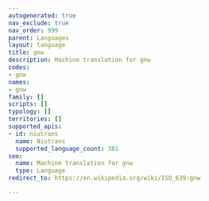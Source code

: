 ```yaml
---
autogenerated: true
nav_exclude: true
nav_order: 999
parent: Languages
layout: language
title: gnw
description: Machine translation for gnw
codes:
- gnw
names:
- gnw
family: []
scripts: []
typology: []
territories: []
supported_apis:
- id: niutrans
  name: Niutrans
  supported_language_count: 381
seo:
  name: Machine translation for gnw
  type: Language
redirect_to: https://en.wikipedia.org/wiki/ISO_639:gnw

---
```


